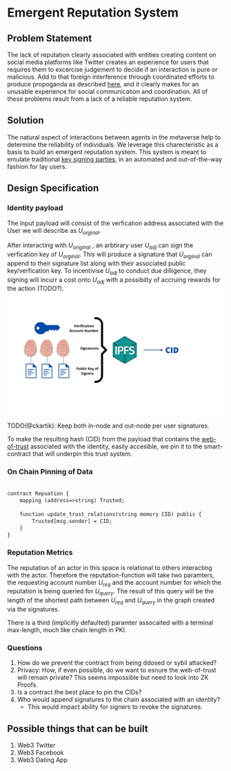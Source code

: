 # Emergent Reputation System

## Problem Statement
The lack of reputation clearly associated with entities creating content on social media platforms like Twitter
creates an experience for users that requires them to excercise judgement to decide if an interaction is pure or malicious. Add to that foreign interference through coordinated efforts to produce
propoganda as described 
[here](https://symantec-enterprise-blogs.security.com/blogs/threat-intelligence/twitterbots-propaganda-disinformation),
and it clearly makes for an unusable experience for social communication and coordination. All of these problems result from a lack of a reliable reputation system.

## Solution
The natural aspect of interactions between agents in the metaverse help to determine the reliability of individuals.
We leverage this charecteristic as a basis to build an emergent reputation system. This system is meant to emulate traditional
[key signing parties](https://en.wikipedia.org/wiki/Key_signing_party), in an automated and out-of-the-way fashion for lay users.

## Design Specification

### Identity payload
The input payload will consist of the verfication address associated with the User we will describe as _U<sub>orginal</sub>_.

After interacting with _U<sub>original</sub>_ , an arbtirary user _U<sub>adj</sub>_ can sign the 
verfication key of _U<sub>orginal</sub>_. This will produce a signature that  _U<sub>orginal</sub>_ can append to their 
signature list along with their associated public key/verfication key. To incentivise _U<sub>adj</sub>_ to conduct due dilligence, 
they signing will incurr a cost onto _U<sub>adj</sub>_ with a possibilty of accruing rewards for the action (TODO?).
![](/assets/diag1.jpg)

TODO(@ckartik): Keep both in-node and out-node per user signatures.

To make the resulting hash (CID) from the payload that contains the [web-of-trust](https://en.wikipedia.org/wiki/Web_of_trust) associated with the identity, easily accesible, we pin it to the smart-contract that will underpin this trust system.
### On Chain Pinning of Data
```solidity

contract Repuation {
    mapping (address=>string) Trusted;

    function update_trust_relations(string memory CID) public {
        Trusted[msg.sender] = CID;
    }
}
```
### Reputation Metrics
The reputation of an actor in this space is relational to others interacting with the actor.
Therefore the reputation-function will take two paramters, the requesting account number _U<sub>req</sub>_ and the
account number for which the reputation is being queried for _U<sub>query</sub>_. The result of this query will be the 
length of the shortest path between  _U<sub>req</sub>_ and _U<sub>query</sub>_ in the graph created via the signatures.

There is a third (implicitly defaulted) paramter assocaited with a terminal max-length, much like chain length in PKI.


### Questions
1. How do we prevent the contract from being ddosed or sybil attacked?
2. Privacy: How, if even possible, do we want to esnure the web-of-trust will remain private? This seems impossible but need to look into ZK Proofs.
3. Is a contract the best place to pin the CIDs?
4. Who would append signatures to the chain associated with an identity?
    - This would impact ability for signers to revoke the signatures.

## Possible things that can be built
1. Web3 Twitter
2. Web3 Facebook
3. Web3 Dating App
